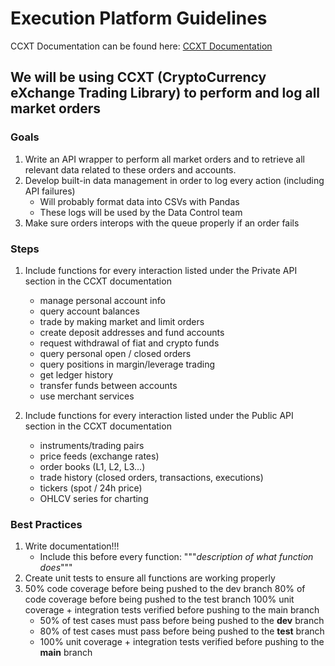 # Execution Platform Guidelines
CCXT Documentation can be found here: [CCXT Documentation](https://docs.ccxt.com/en/latest/)
## We will be using CCXT (CryptoCurrency eXchange Trading Library) to perform and log all market orders
### Goals
1. Write an API wrapper to perform all market orders and to retrieve all relevant data related to these orders and accounts.
2. Develop built-in data management in order to log every action (including API failures)
   * Will probably format data into CSVs with Pandas
   * These logs will be used by the Data Control team
4. Make sure orders interops with the queue properly if an order fails

### Steps
1. Include functions for every interaction listed under the Private API section in the CCXT documentation
    * manage personal account info
    * query account balances
    * trade by making market and limit orders
    * create deposit addresses and fund accounts
    * request withdrawal of fiat and crypto funds
    * query personal open / closed orders
    * query positions in margin/leverage trading
    * get ledger history
    * transfer funds between accounts
    * use merchant services

2. Include functions for every interaction listed under the Public API section in the CCXT documentation
    * instruments/trading pairs
    * price feeds (exchange rates)
    * order books (L1, L2, L3…)
    * trade history (closed orders, transactions, executions)
    * tickers (spot / 24h price)
    * OHLCV series for charting
### Best Practices
1. Write documentation!!!
    * Include this before every function: """*description of what function does*"""
2. Create unit tests to ensure all functions are working properly
3. 50% code coverage before being pushed to the dev branch
80% of code coverage before being pushed to the test branch
100% unit coverage + integration tests verified before pushing to the main branch
    * 50% of test cases must pass before being pushed to the **dev** branch
    * 80% of test cases must pass before being pushed to the **test** branch
    * 100% unit coverage + integration tests verified before pushing to the **main** branch
